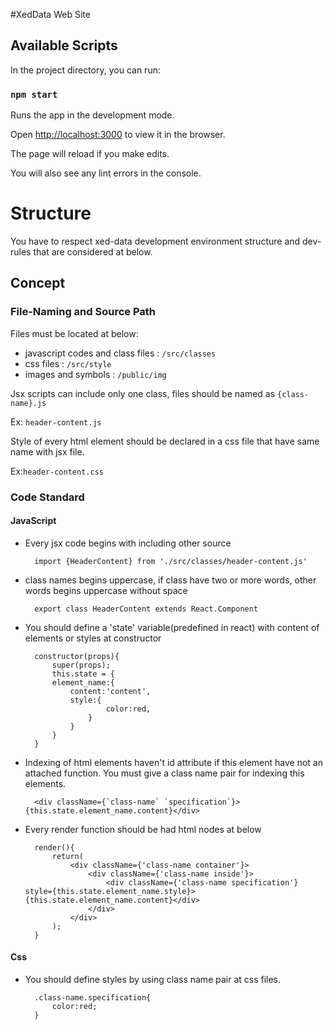 #XedData Web Site

## Available Scripts
In the project directory, you can run:

### `npm start`

Runs the app in the development mode.

Open [http://localhost:3000](http://localhost:3000) to view it in the browser.

The page will reload if you make edits.

You will also see any lint errors in the console.


# Structure
You have to respect xed-data development environment structure and dev-rules that are considered at below.

## Concept

### File-Naming and Source Path
Files must be located at below:
- javascript codes and class files  : `/src/classes`
- css files  : `/src/style`
- images and symbols : `/public/img`

Jsx scripts can include only one class, files should be named as
`{class-name}.js` 

Ex: `header-content.js`

Style of every html element should be declared in a css file that have same name with jsx file.

Ex:`header-content.css`

### Code Standard

#### **JavaScript**

- Every jsx code begins with including other source

        import {HeaderContent} from './src/classes/header-content.js'
        
- class names begins uppercase, if class have two or more words, other words begins uppercase without space 

        export class HeaderContent extends React.Component
        
- You should define a 'state' variable(predefined in react) with  content of elements or styles at constructor    
  
  
        constructor(props){
            super(props);
            this.state = {
            element_name:{
                content:'content',
                style:{
                        color:red,
                    }
                }
            }
        }

- Indexing of html elements haven't id attribute if this element have not an attached
 function. You must give a class name pair for indexing this elements.
 
 
        <div className={`class-name` `specification`}>{this.state.element_name.content}</div>
        
- Every render function should be had html nodes at below

        
        render(){
            return(
                <div className={'class-name container'}>
                    <div className={'class-name inside'}>
                        <div className={'class-name specification'} style={this.state.element_name.style}>{this.state.element_name.content}</div>
                    </div>
                </div>
            );
        }

#### **Css**

- You should define styles by using class name pair at css files.



        .class-name.specification{
            color:red;
        }